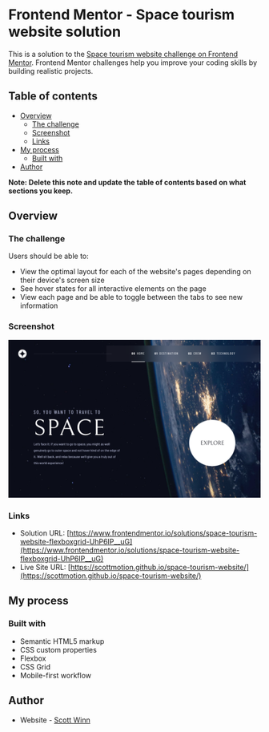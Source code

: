 # Frontend Mentor - Space tourism website solution

This is a solution to the [Space tourism website challenge on Frontend Mentor](https://www.frontendmentor.io/challenges/space-tourism-multipage-website-gRWj1URZ3). Frontend Mentor challenges help you improve your coding skills by building realistic projects. 

## Table of contents

- [Overview](#overview)
  - [The challenge](#the-challenge)
  - [Screenshot](#screenshot)
  - [Links](#links)
- [My process](#my-process)
  - [Built with](#built-with)
- [Author](#author)

**Note: Delete this note and update the table of contents based on what sections you keep.**

## Overview

### The challenge

Users should be able to:

- View the optimal layout for each of the website's pages depending on their device's screen size
- See hover states for all interactive elements on the page
- View each page and be able to toggle between the tabs to see new information

### Screenshot

![](./screenshot.png)

### Links

- Solution URL: [https://www.frontendmentor.io/solutions/space-tourism-website-flexboxgrid-UhP6IP__uG](https://www.frontendmentor.io/solutions/space-tourism-website-flexboxgrid-UhP6IP__uG)
- Live Site URL: [https://scottmotion.github.io/space-tourism-website/](https://scottmotion.github.io/space-tourism-website/)

## My process

### Built with

- Semantic HTML5 markup
- CSS custom properties
- Flexbox
- CSS Grid
- Mobile-first workflow

## Author

- Website - [Scott Winn](https://www.scottwinn.dev)

